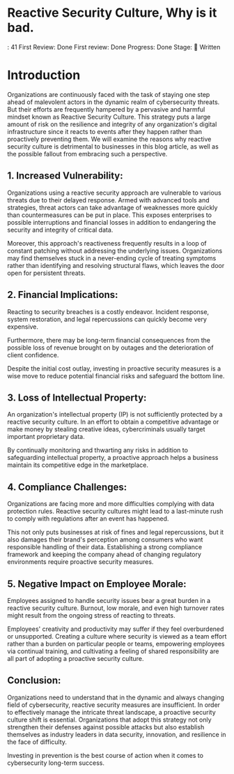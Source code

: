 # Reactive Security Culture, Why is it bad.

: 41
First Review: Done
First review: Done
Progress: Done
Stage: 📝 Written

# Introduction

Organizations are continuously faced with the task of staying one step ahead of malevolent actors in the dynamic realm of cybersecurity threats. But their efforts are frequently hampered by a pervasive and harmful mindset known as Reactive Security Culture. This strategy puts a large amount of risk on the resilience and integrity of any organization's digital infrastructure since it reacts to events after they happen rather than proactively preventing them. We will examine the reasons why reactive security culture is detrimental to businesses in this blog article, as well as the possible fallout from embracing such a perspective.

## 1. Increased Vulnerability:

Organizations using a reactive security approach are vulnerable to various threats due to their delayed response. Armed with advanced tools and strategies, threat actors can take advantage of weaknesses more quickly than countermeasures can be put in place. This exposes enterprises to possible interruptions and financial losses in addition to endangering the security and integrity of critical data.

Moreover, this approach's reactiveness frequently results in a loop of constant patching without addressing the underlying issues. Organizations may find themselves stuck in a never-ending cycle of treating symptoms rather than identifying and resolving structural flaws, which leaves the door open for persistent threats.

## 2. **Financial Implications:**

Reacting to security breaches is a costly endeavor. Incident response, system restoration, and legal repercussions can quickly become very expensive. 

Furthermore, there may be long-term financial consequences from the possible loss of revenue brought on by outages and the deterioration of client confidence. 

Despite the initial cost outlay, investing in proactive security measures is a wise move to reduce potential financial risks and safeguard the bottom line.

## 3. **Loss of Intellectual Property:**

An organization's intellectual property (IP) is not sufficiently protected by a reactive security culture. In an effort to obtain a competitive advantage or make money by stealing creative ideas, cybercriminals usually target important proprietary data. 

By continually monitoring and thwarting any risks in addition to safeguarding intellectual property, a proactive approach helps a business maintain its competitive edge in the marketplace.

## 4. **Compliance Challenges:**

Organizations are facing more and more difficulties complying with data protection rules. Reactive security cultures might lead to a last-minute rush to comply with regulations after an event has happened. 

This not only puts businesses at risk of fines and legal repercussions, but it also damages their brand's perception among consumers who want responsible handling of their data. Establishing a strong compliance framework and keeping the company ahead of changing regulatory environments require proactive security measures.

## 5. **Negative Impact on Employee Morale:**

Employees assigned to handle security issues bear a great burden in a reactive security culture. Burnout, low morale, and even high turnover rates might result from the ongoing stress of reacting to threats. 

Employees' creativity and productivity may suffer if they feel overburdened or unsupported. Creating a culture where security is viewed as a team effort rather than a burden on particular people or teams, empowering employees via continual training, and cultivating a feeling of shared responsibility are all part of adopting a proactive security culture.

## **Conclusion:**

Organizations need to understand that in the dynamic and always changing field of cybersecurity, reactive security measures are insufficient. In order to effectively manage the intricate threat landscape, a proactive security culture shift is essential. Organizations that adopt this strategy not only strengthen their defenses against possible attacks but also establish themselves as industry leaders in data security, innovation, and resilience in the face of difficulty. 

Investing in prevention is the best course of action when it comes to cybersecurity long-term success.